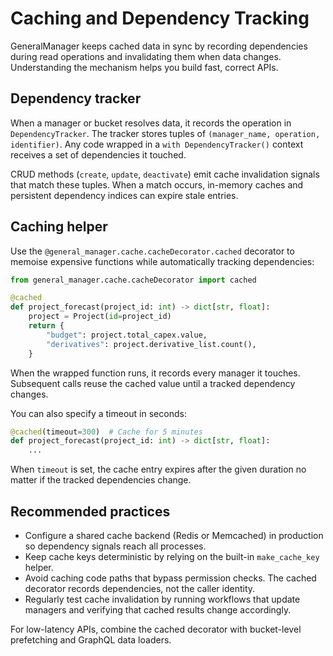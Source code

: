 # Caching and Dependency Tracking

GeneralManager keeps cached data in sync by recording dependencies during read operations and invalidating them when data changes. Understanding the mechanism helps you build fast, correct APIs.

## Dependency tracker

When a manager or bucket resolves data, it records the operation in `DependencyTracker`. The tracker stores tuples of `(manager_name, operation, identifier)`. Any code wrapped in a `with DependencyTracker()` context receives a set of dependencies it touched.

CRUD methods (`create`, `update`, `deactivate`) emit cache invalidation signals that match these tuples. When a match occurs, in-memory caches and persistent dependency indices can expire stale entries.

## Caching helper

Use the `@general_manager.cache.cacheDecorator.cached` decorator to memoise expensive functions while automatically tracking dependencies:

```python
from general_manager.cache.cacheDecorator import cached

@cached
def project_forecast(project_id: int) -> dict[str, float]:
    project = Project(id=project_id)
    return {
        "budget": project.total_capex.value,
        "derivatives": project.derivative_list.count(),
    }
```

When the wrapped function runs, it records every manager it touches. Subsequent calls reuse the cached value until a tracked dependency changes.

You can also specify a timeout in seconds:

```python
@cached(timeout=300)  # Cache for 5 minutes
def project_forecast(project_id: int) -> dict[str, float]:
    ...
```
When `timeout` is set, the cache entry expires after the given duration no matter if the tracked dependencies change.


## Recommended practices

- Configure a shared cache backend (Redis or Memcached) in production so dependency signals reach all processes.
- Keep cache keys deterministic by relying on the built-in `make_cache_key` helper.
- Avoid caching code paths that bypass permission checks. The cached decorator records dependencies, not the caller identity.
- Regularly test cache invalidation by running workflows that update managers and verifying that cached results change accordingly.

For low-latency APIs, combine the cached decorator with bucket-level prefetching and GraphQL data loaders.
